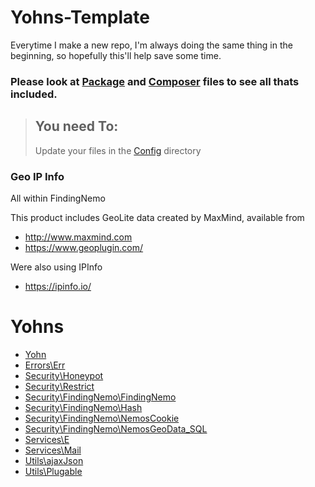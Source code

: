 # Yohns-Template
Everytime I make a new repo, I'm always doing the same thing in the beginning, so hopefully this'll help save some time.

### Please look at [Package](package.json) and [Composer](composer.json) files to see all thats included.

> ## You need To:
> Update your files in the [Config](lib/Config/) directory

### Geo IP Info
All within FindingNemo

This product includes GeoLite data created by MaxMind, available from
 * http://www.maxmind.com
 * https://www.geoplugin.com/

Were also using IPInfo
 * https://ipinfo.io/

# Yohns

* [Yohn](docs/Yohn.md)
* [Errors\Err](docs/Errors/Err.md)
* [Security\Honeypot](docs/Security/Honeypot.md)
* [Security\Restrict](docs/Security/Restrict.md)
* [Security\FindingNemo\FindingNemo](docs/Security/FindingNemo/FindingNemo.md)
* [Security\FindingNemo\Hash](docs/Security/FindingNemo/Hash.md)
* [Security\FindingNemo\NemosCookie](docs/Security/FindingNemo/NemosCookie.md)
* [Security\FindingNemo\NemosGeoData_SQL](docs/Security/FindingNemo/NemosGeoData_SQL.md)
* [Services\E](docs/Services/E.md)
* [Services\Mail](docs/Services/Mail.md)
* [Utils\ajaxJson](docs/Utils/ajaxJson.md)
* [Utils\Plugable](docs/Utils/Plugable.md)
